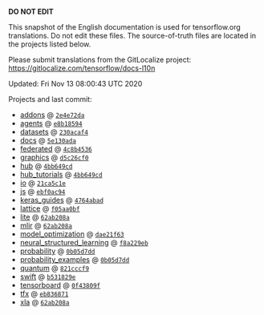 __DO NOT EDIT__

This snapshot of the English documentation is used for tensorflow.org
translations. Do not edit these files. The source-of-truth files are located in
the projects listed below.

Please submit translations from the GitLocalize project: https://gitlocalize.com/tensorflow/docs-l10n

Updated: Fri Nov 13 08:00:43 UTC 2020

Projects and last commit:

- [addons](https://github.com/tensorflow/addons/tree/master/docs) @ <a href='https://github.com/tensorflow/addons/commit/2e4e72da6824b606480527d6c0e8cb765ad94761'><code>2e4e72da</code></a>
- [agents](https://github.com/tensorflow/agents/tree/master/docs) @ <a href='https://github.com/tensorflow/agents/commit/e8b18594d365aaf0d16a8fd605e4c21cbd9a4180'><code>e8b18594</code></a>
- [datasets](https://github.com/tensorflow/datasets/tree/master/docs) @ <a href='https://github.com/tensorflow/datasets/commit/230acaf4bf47894ba4792b30aad0ea455187f37b'><code>230acaf4</code></a>
- [docs](https://github.com/tensorflow/docs/tree/master/site/en) @ <a href='https://github.com/tensorflow/docs/commit/5e130adad3771f9026e78e8b0556fe39dd79a164'><code>5e130ada</code></a>
- [federated](https://github.com/tensorflow/federated/tree/master/docs) @ <a href='https://github.com/tensorflow/federated/commit/4c8b4536c41881293392ed5e9f111262befb4ce9'><code>4c8b4536</code></a>
- [graphics](https://github.com/tensorflow/graphics/tree/master/tensorflow_graphics/g3doc) @ <a href='https://github.com/tensorflow/graphics/commit/d5c26cf05125e5c096f5b2cde6c85f88c7df2d59'><code>d5c26cf0</code></a>
- [hub](https://github.com/tensorflow/hub/tree/master/docs) @ <a href='https://github.com/tensorflow/hub/commit/4bb649cdd93398ee2ae0a7f1435f09696a5e4a05'><code>4bb649cd</code></a>
- [hub_tutorials](https://github.com/tensorflow/hub/tree/master/examples/colab) @ <a href='https://github.com/tensorflow/hub/commit/4bb649cdd93398ee2ae0a7f1435f09696a5e4a05'><code>4bb649cd</code></a>
- [io](https://github.com/tensorflow/io/tree/master/docs) @ <a href='https://github.com/tensorflow/io/commit/21ca5c1e35a445db9608953a673f152291517c89'><code>21ca5c1e</code></a>
- [js](https://github.com/tensorflow/tfjs-website/tree/master/docs) @ <a href='https://github.com/tensorflow/tfjs-website/commit/ebf0ac944eab1f94c9d01f9430ba147f52fc937c'><code>ebf0ac94</code></a>
- [keras_guides](https://github.com/tensorflow/docs/tree/snapshot-keras/site/en/guide/keras) @ <a href='https://github.com/tensorflow/docs/commit/4764abad680f9698f8ba9ace121ac9d0d9cb69af'><code>4764abad</code></a>
- [lattice](https://github.com/tensorflow/lattice/tree/master/docs) @ <a href='https://github.com/tensorflow/lattice/commit/f05aa0bf2e85756f7a5f49f1378f0d1e428bea2d'><code>f05aa0bf</code></a>
- [lite](https://github.com/tensorflow/tensorflow/tree/master/tensorflow/lite/g3doc) @ <a href='https://github.com/tensorflow/tensorflow/commit/62ab208a3591cd7a82a6ed276c16f6d533c43f92'><code>62ab208a</code></a>
- [mlir](https://github.com/tensorflow/tensorflow/tree/master/tensorflow/compiler/mlir/g3doc) @ <a href='https://github.com/tensorflow/tensorflow/commit/62ab208a3591cd7a82a6ed276c16f6d533c43f92'><code>62ab208a</code></a>
- [model_optimization](https://github.com/tensorflow/model-optimization/tree/master/tensorflow_model_optimization/g3doc) @ <a href='https://github.com/tensorflow/model-optimization/commit/dae21f63ad3614dea584581c2cc669b4a4493b4e'><code>dae21f63</code></a>
- [neural_structured_learning](https://github.com/tensorflow/neural-structured-learning/tree/master/g3doc) @ <a href='https://github.com/tensorflow/neural-structured-learning/commit/f8a229ebd08a9b44cd1be78fe8d0a0a09bbd142f'><code>f8a229eb</code></a>
- [probability](https://github.com/tensorflow/probability/tree/master/tensorflow_probability/g3doc) @ <a href='https://github.com/tensorflow/probability/commit/0b05d7ddfb3f59510060717685557c307d056b35'><code>0b05d7dd</code></a>
- [probability_examples](https://github.com/tensorflow/probability/tree/master/tensorflow_probability/examples/jupyter_notebooks) @ <a href='https://github.com/tensorflow/probability/commit/0b05d7ddfb3f59510060717685557c307d056b35'><code>0b05d7dd</code></a>
- [quantum](https://github.com/tensorflow/quantum/tree/master/docs) @ <a href='https://github.com/tensorflow/quantum/commit/821cccf9e9b407e2f2fe0270cc19e752ca2fc109'><code>821cccf9</code></a>
- [swift](https://github.com/tensorflow/swift/tree/master/docs/site) @ <a href='https://github.com/tensorflow/swift/commit/b531829eac70901088c05320d20539060614ce42'><code>b531829e</code></a>
- [tensorboard](https://github.com/tensorflow/tensorboard/tree/master/docs) @ <a href='https://github.com/tensorflow/tensorboard/commit/0f43809ff7fe349920878b68e369e436d26e05dd'><code>0f43809f</code></a>
- [tfx](https://github.com/tensorflow/tfx/tree/master/docs) @ <a href='https://github.com/tensorflow/tfx/commit/eb8368719b95a1ea0a95bf18b16fb90e1a39ddf7'><code>eb836871</code></a>
- [xla](https://github.com/tensorflow/tensorflow/tree/master/tensorflow/compiler/xla/g3doc) @ <a href='https://github.com/tensorflow/tensorflow/commit/62ab208a3591cd7a82a6ed276c16f6d533c43f92'><code>62ab208a</code></a>

